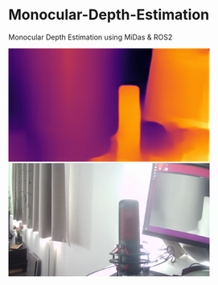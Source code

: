 # Monocular-Depth-Estimation
Monocular Depth Estimation using MiDas &amp; ROS2

<p float="left">
  <img src="/assets/depth_plt.png?raw=true" width="400" />
  <img src="/assets/frame.png?raw=true" width="400" /> 
</p>
